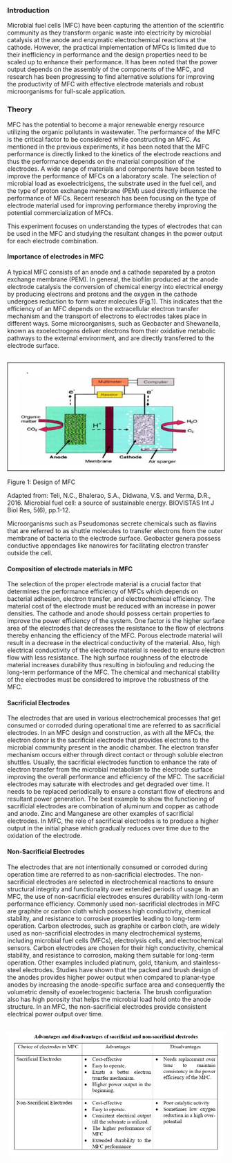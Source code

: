 ### Introduction
Microbial fuel cells (MFC) have been capturing the attention of the scientific community as they transform organic waste into electricity by microbial catalysis at the anode and enzymatic electrochemical reactions at the cathode. However, the practical implementation of MFCs is limited due to their inefficiency in performance and the design properties need to be scaled up to enhance their performance. It has been noted that the power output depends on the assembly of the components of the MFC, and research has been progressing to find alternative solutions for improving the productivity of MFC with effective electrode materials and robust microorganisms for full-scale application. 

### Theory
 
MFC has the potential to become a major renewable energy resource utilizing the organic pollutants in wastewater. The performance of the MFC is the critical factor to be considered while constructing an MFC. As mentioned in the previous experiments, it has been noted that the MFC performance is directly linked to the kinetics of the electrode reactions and thus the performance depends on the material composition of the electrodes. A wide range of materials and components have been tested to improve the performance of MFCs on a laboratory scale. The selection of microbial load as exoelectricigens, the substrate used in the fuel cell, and the type of proton exchange membrane (PEM) used directly influence the performance of MFCs. Recent research has been focusing on the type of electrode material used for improving performance thereby improving the potential commercialization of MFCs. 

This experiment focuses on understanding the types of electrodes that can be used in the MFC and studying the resultant changes in the power output for each electrode combination.

#### Importance of electrodes in MFC 

A typical MFC consists of an anode and a cathode separated by a proton exchange membrane (PEM). In general, the biofilm produced at the anode electrode catalysis the conversion of chemical energy into electrical energy by producing electrons and protons and the oxygen in the cathode undergoes reduction to form water molecules (Fig.1). This indicates that the efficiency of an MFC depends on the extracellular electron transfer mechanism and the transport of electrons to electrodes takes place in different ways. Some microorganisms, such as Geobacter and Shewanella, known as exoelectrogens deliver electrons from their oxidative metabolic pathways to the external environment, and are directly transferred to the electrode surface.

&nbsp;
<img src="images/T1.png" title="" />

Figure 1: Design of MFC

Adapted from: Teli, N.C., Bhalerao, S.A., Didwana, V.S. and Verma, D.R., 2016. Microbial fuel cell: a source of sustainable energy. BIOVISTAS Int J Biol Res, 5(6), pp.1-12.

Microorganisms such as Pseudomonas secrete chemicals such as flavins that are referred to as shuttle molecules to transfer electrons from the outer membrane of bacteria to the electrode surface. Geobacter genera possess conductive appendages like nanowires for facilitating electron transfer outside the cell. 

#### Composition of electrode materials in MFC

The selection of the proper electrode material is a crucial factor that determines the performance efficiency of MFCs which depends on bacterial adhesion, electron transfer, and electrochemical efficiency. The material cost of the electrode must be reduced with an increase in power densities. The cathode and anode should possess certain properties to improve the power efficiency of the system. One factor is the higher surface area of the electrodes that decreases the resistance to the flow of electrons thereby enhancing the efficiency of the MFC. Porous electrode material will result in a decrease in the electrical conductivity of the material. Also, high electrical conductivity of the electrode material is needed to ensure electron flow with less resistance. The high surface roughness of the electrode material increases durability thus resulting in biofouling and reducing the long-term performance of the MFC. The chemical and mechanical stability of the electrodes must be considered to improve the robustness of the MFC.


#### Sacrificial Electrodes

The electrodes that are used in various electrochemical processes that get consumed or corroded during operational time are referred to as sacrificial electrodes. In an MFC design and construction, as with all the MFCs, the electron donor is the sacrificial electrode that provides electrons to the microbial community present in the anodic chamber. The electron transfer mechanism occurs either through direct contact or through soluble electron shuttles. Usually, the sacrificial electrodes function to enhance the rate of electron transfer from the microbial metabolism to the electrode surface improving the overall performance and efficiency of the MFC. The sacrificial electrodes may saturate with electrodes and get degraded over time. It needs to be replaced periodically to ensure a constant flow of electrons and resultant power generation. The best example to show the functioning of sacrificial electrodes are combination of aluminum and copper as cathode and anode. Zinc and Manganese are other examples of sacrificial electrodes. In MFC, the role of sacrificial electrodes is to produce a higher output in the initial phase which gradually reduces over time due to the oxidation of the electrode.


#### Non-Sacrificial Electrodes

The electrodes that are not intentionally consumed or corroded during operation time are referred to as non-sacrificial electrodes. The non-sacrificial electrodes are selected in electrochemical reactions to ensure structural integrity and functionality over extended periods of usage. In an MFC, the use of non-sacrificial electrodes ensures durability with long-term performance efficiency. Commonly used non-sacrificial electrodes in MFC are graphite or carbon cloth which possess high conductivity, chemical stability, and resistance to corrosive properties leading to long-term operation. Carbon electrodes, such as graphite or carbon cloth, are widely used as non-sacrificial electrodes in many electrochemical systems, including microbial fuel cells (MFCs), electrolysis cells, and electrochemical sensors. Carbon electrodes are chosen for their high conductivity, chemical stability, and resistance to corrosion, making them suitable for long-term operation. Other examples included platinum, gold, titanium, and stainless-steel electrodes. Studies have shown that the packed and brush design of the anodes provides higher power output when compared to planar-type anodes by increasing the anode-specific surface area and consequently the volumetric density of exoelectrogenic bacteria. The brush configuration also has high porosity that helps the microbial load hold onto the anode structure. In an MFC, the non-sacrificial electrodes provide consistent electrical power output over time. 

&nbsp;
<img src="images/T2.png" title="" />